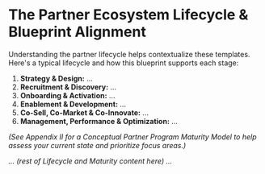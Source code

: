 # The Partner Ecosystem Lifecycle & Blueprint Alignment

Understanding the partner lifecycle helps contextualize these templates. Here's a typical lifecycle and how this blueprint supports each stage:

1.  **Strategy & Design:** ...
2.  **Recruitment & Discovery:** ...
3.  **Onboarding & Activation:** ...
4.  **Enablement & Development:** ...
5.  **Co-Sell, Co-Market & Co-Innovate:** ...
6.  **Management, Performance & Optimization:** ...

*(See Appendix II for a Conceptual Partner Program Maturity Model to help assess your current state and prioritize focus areas.)*

*... (rest of Lifecycle and Maturity content here) ...* 